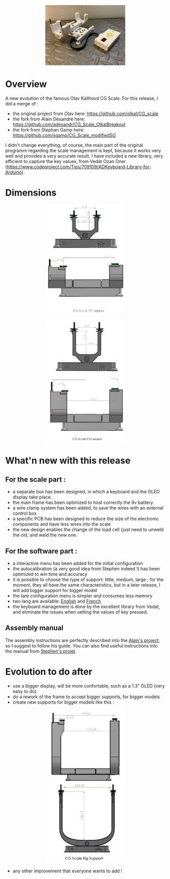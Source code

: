 <p align=center>
<img src="/Images/IMG_5634.jpg" alt="" width="50%" height="50%" />
</p>

# Overview

A new evolution of the famous Olav Kallhovd CG Scale. For this release, I did a merge of :
* the original project from Olav here: https://github.com/olkal/CG_scale
* the fork from Alain Désandré here: https://github.com/adesandr/CG_Scale_OlkalBreakout
* the fork from Stephan Gamp here: https://github.com/sgamp/CG_Scale_modifiedSG


I didn't change everything, of course, the main part of the original programm regarding the scale management is kept, because it works very well and provides a very accurate result. I have included a new library, very efficient to capture the key values, from Vedat Ozan Oner (https://www.codeproject.com/Tips/709109/ADKeyboard-Library-for-Arduino).

# Dimensions
<p align=center>
<img src="/Images/CG Scale F3F.jpg" alt="" width="50%" height="50%" />
</p>
<p align=center>
<img src="/Images/CG Scale F5J.jpg" alt="" width="50%" height="50%" />
</p>

# What'n new with this release 

## For the scale part :

* a separate box has been designed, in which a keyboard and the OLED display take place.
* the main frame has been optimized to host correctly the 9v battery.
* a wire clamp system has been added, to save the wires with an external control box
* a specific PCB has been designed to reduce the size of the electronic components and have less wires into the scale
* the new design enables the change of the load cell (just need to unweld the old, and weld the new one.

## For the software part :

* a interactive menu has been added for the initial configuration
* the autocalibration (a very good idea from Stephen indeed !) has been optimized to win time and accuracy
* it is possible to choose the type of support: little, medium, large ; for the moment, they all have the same characteristics, but in a later release, I will add bigger support for bigger model
* the tare configuration menu is simpler and consumes less memory
* two lang are available: [English](/User_Manual.md) and [French](/Manuel_utilisateur.md)
* the keyboard management is done by the excellent library from Vedat, and eliminate the issues when setting the values of key pressed.

## Assembly manual

The assembly instructions are perfectly described into the [Alain's project](https://github.com/adesandr/CG_Scale_OlkalBreakout), so I suggest to follow his guide.
You can also find useful instructions into the manual from [Stephen's projet](https://github.com/sgamp/CG_Scale_modifiedSG).

# Evolution to do after

* use a bigger display, will be more confortable, such as a 1.3" OLED (very easy to do)
* do a rework of the frame to accept bigger supports, for bigger models 
* create new supports for bigger models like this : 
<p align=center>
<img src="/Images/CG Scale XLv2.jpg" alt="" width="50%" height="50%" />
</p>

* any other improvement that everyone wants to add !



